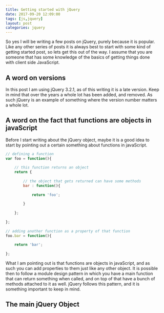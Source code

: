 ```yaml
---
title: Getting started with jQuery
date: 2017-09-20 12:09:00
tags: [js,jquery]
layout: post
categories: jquery
---
```


So yes I will be writing a few posts on jQuery, purely because it is popular. Like any other series of posts it is always best to start with some kind of getting started post, so lets get this out of the way. I assume that you are someone that has some knowledge of the basics of getting things done with client side JavaScript.

<!-- more -->

## A word on versions

In this post I am using jQuery 3.2.1, as of this writing it is a late version. Keep in mind that over the years a whole lot has been added, and removed. As such jQuery is an example of something where the version number matters a whole lot.

## A word on the fact that functions are objects in javaScript

Before I start writing about the jQuery object, maybe it is a good idea to start by pointing out a certain something about functions in javaScript.

```js
// defining a function
var foo = function(){
 
    // this function returns an object
    return {
 
        // the object that gets returned can have some methods
        bar : function(){
 
            return 'foo';
 
        }
 
    };
 
};
 
// adding another function as a property of that function
foo.bar = function(){
 
    return 'bar';
 
};
```

What I am pointing out is that functions are objects in javaScript, and as such you can add properties to them just like any other object. It is possible then to follow a module design pattern in which you have a main function that can return something when called, and on top of that have a bunch of methods attached to it as well. jQuery follows this pattern, and it is something important to keep in mind.

## The main jQuery Object


```js
```